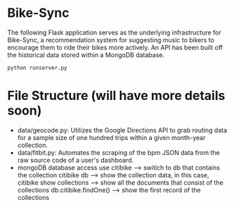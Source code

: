Bike-Sync
======
The following Flask application serves as the underlying infrastructure for Bike-Sync, a recommendation system for suggesting music to bikers to encourage them to ride their bikes more actively. An API has been built off the historical data stored within a MongoDB database.

```
python runserver.py
```

File Structure (will have more details soon)
======
- data/geocode.py: Utilizes the Google Directions API to grab routing data for a sample size of one hundred trips within a given month-year collection.
- data/fitbit.py: Automates the scraping of the bpm JSON data from the raw source code of a user's dashboard. 
- mongoDB database access
	use citibike --> switich to db that contains the collection citibike
	db --> show the collection data, in this case, citibike
	show collections --> show all the documents that consist of the collections
	db.citibike.findOne() --> show the first record of the collections
